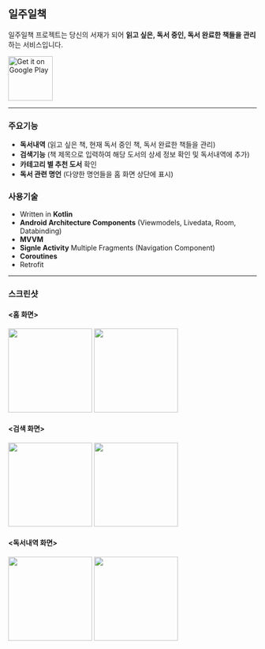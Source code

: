 ## 일주일책
일주일책 프로젝트는 당신의 서재가 되어 **읽고 싶은, 독서 중인, 독서 완료한 책들을 관리**하는 서비스입니다.

<a href='https://play.google.com/store/apps/details?id=com.lee.oneweekonebook'><img alt='Get it on Google Play' src='https://play.google.com/intl/en_us/badges/images/generic/en_badge_web_generic.png' height=90px/></a>

* * *
### 주요기능
- **독서내역** (읽고 싶은 책, 현재 독서 중인 책, 독서 완료한 책들을 관리)
- **검색기능** (책 제목으로 입력하여 해당 도서의 상세 정보 확인 및 독서내역에 추가)
- **카테고리 별 추천 도서** 확인
- **독서 관련 명언** (다양한 명언들을 홈 화면 상단에 표시)

### 사용기술
- Written in **Kotlin**
- **Android Architecture Components** (Viewmodels, Livedata, Room, Databinding)
- **MVVM**
- **Signle Activity** Multiple Fragments (Navigation Component)
- **Coroutines**
- Retrofit

***
### 스크린샷

#### <홈 화면>

<p float="left">
  <img src="https://play-lh.googleusercontent.com/dk4OvcNqQMy1el0Buqg4bleR9ZcgkU0hRChkPIhIJHxdAV-lykVnTaC6IWfoOUA8PUDD=w1920-h892-rw" width="170" />
  <img src="https://play-lh.googleusercontent.com/asreyKHSuvkQT9Rp8vybm-yUB1wvbnvk9sHmj8tzOTYOi41OUKD56Q1HTu9gHsL4EoI=w1920-h892-rw" width="170" /> 
</p>

#### <검색 화면>

<p float="left">
  <img src="https://play-lh.googleusercontent.com/XG156B7BMkh56iDJoRrbPIubIdp9IsQYEhqdKGjn607rKr5cjxTdZ_eKWgu4Zcpd29s=w1920-h892-rw" width="170" />
  <img src="https://play-lh.googleusercontent.com/Em8dWQZYLGCSrM0b8MShC0t5DpcRxJaFmuXrSeaQ9MVbHFCtgDRVNyc4qr4pH-tebQ=w1920-h892-rw" width="170" /> 
</p>
                                                                                                                               
#### <독서내역 화면>

<p float="left">
  <img src="https://play-lh.googleusercontent.com/2eY9Gh3QEdI7Ni_-rsaEG7AOa_Hv_DMW9tStNpQXwd-erro2wfH56uepMVAByd-3oEc=w1920-h892-rw" width="170" />
  <img src="https://play-lh.googleusercontent.com/XeF5cO76xnSZZFIMWr7vmOJnsclTAlRLCFRsKvtbEeXVqehHw-2Sz2p-nGhX4vP5V4M=w1920-h892-rw" width="170" /> 
</p>

